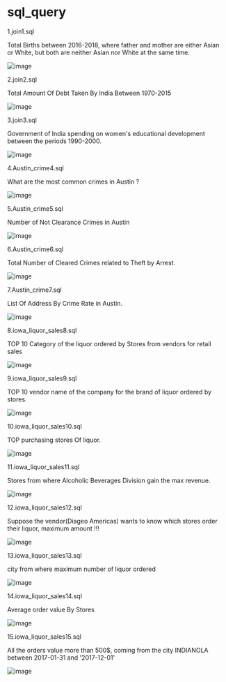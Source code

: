 # sql_query

1.join1.sql

Total Births between 2016-2018, where father and mother are either Asian or White, 
but both are neither Asian nor White at the same time.

![image](https://user-images.githubusercontent.com/75080175/156103085-de81255c-943b-4c8c-befd-b76d8dd1bc4e.png)


2.join2.sql

Total Amount Of Debt Taken By India  Between 1970-2015 

![image](https://user-images.githubusercontent.com/75080175/156103292-520341a7-6cd5-4e39-885f-62d0cd6916a3.png)


3.join3.sql

Government of India spending on women's educational development between the periods 1990-2000.

![image](https://user-images.githubusercontent.com/75080175/156103510-b3001a33-51f9-434c-8293-537b297e38e2.png)


4.Austin_crime4.sql

What are the most common crimes in Austin ?

![image](https://user-images.githubusercontent.com/75080175/156104044-9b8d751e-c244-4bb9-84d4-5c7c6069cb54.png)


5.Austin_crime5.sql

Number of Not Clearance Crimes in Austin 

![image](https://user-images.githubusercontent.com/75080175/156104673-fc48eb8b-efde-46e6-b608-eb357800223b.png)


6.Austin_crime6.sql

Total Number of  Cleared Crimes  related to Theft by Arrest.

![image](https://user-images.githubusercontent.com/75080175/156105235-3be7d68a-94fd-4e77-8bb5-9bd85759d06a.png)


7.Austin_crime7.sql

List Of Address By Crime Rate in Austin.

![image](https://user-images.githubusercontent.com/75080175/156105863-afb4a884-f065-4390-9891-a9b669eaee4b.png)


8.iowa_liquor_sales8.sql

TOP  10  Category  of  the  liquor  ordered by Stores from vendors for retail sales 

![image](https://user-images.githubusercontent.com/75080175/156107412-750eb586-cccc-4dab-8724-3d337d8ec605.png)


9.iowa_liquor_sales9.sql

TOP 10 vendor name of the company for the brand of liquor ordered by stores.

![image](https://user-images.githubusercontent.com/75080175/156108106-7570a5c0-9d0d-4be6-963e-32758e0fdc75.png)


10.iowa_liquor_sales10.sql

TOP purchasing stores Of liquor.

![image](https://user-images.githubusercontent.com/75080175/156108313-b64f1590-a1a5-4c1e-b80d-c93acaa3c5c5.png)


11.iowa_liquor_sales11.sql

Stores from where Alcoholic Beverages Division gain the max revenue.

![image](https://user-images.githubusercontent.com/75080175/156110278-0a21aefc-c353-41df-aade-32de2d6e5650.png)


12.iowa_liquor_sales12.sql

Suppose the vendor(Diageo Americas) wants to know which stores order their liquor, maximum amount !!!

![image](https://user-images.githubusercontent.com/75080175/156112262-c295a8ac-7601-4474-8ecb-06ddc66448c2.png)


13.iowa_liquor_sales13.sql

city from where maximum number of liquor ordered

![image](https://user-images.githubusercontent.com/75080175/156112785-7a843ed3-fe57-4565-8085-54da4acc0c39.png)


14.iowa_liquor_sales14.sql

Average order value By Stores

![image](https://user-images.githubusercontent.com/75080175/156113409-29636ef2-3bff-452e-9bd1-50811ec666cf.png)


15.iowa_liquor_sales15.sql

All the orders value more than 500$, coming from the city INDIANOLA between 2017-01-31 and '2017-12-01'

![image](https://user-images.githubusercontent.com/75080175/156114020-ce4f096b-27f5-4ae4-9807-8548352936d9.png)



